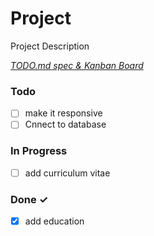 # Project

Project Description

<em>[TODO.md spec & Kanban Board](https://bit.ly/3fCwKfM)</em>

### Todo

- [ ] make it responsive  
- [ ] Cnnect to database  

### In Progress

- [ ] add curriculum vitae  

### Done ✓

- [x] add education  

